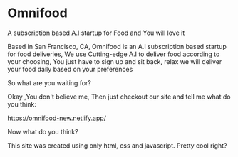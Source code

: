 # Omnifood
A subscription based A.I startup for Food and You will love it

Based in San Francisco, CA, Omnifood is an A.I subscription based startup for food deliveries, We use Cutting-edge A.I to deliver food according to your choosing,
You just have to sign up and sit back, relax we will deliver your food daily based on your preferences  


So what are you waiting for?

Okay ,You don't believe me, Then just checkout our site and tell me what do you think:

https://omnifood-new.netlify.app/


Now what do you think?


This site was created using only html, css and javascript. 
Pretty cool right?
